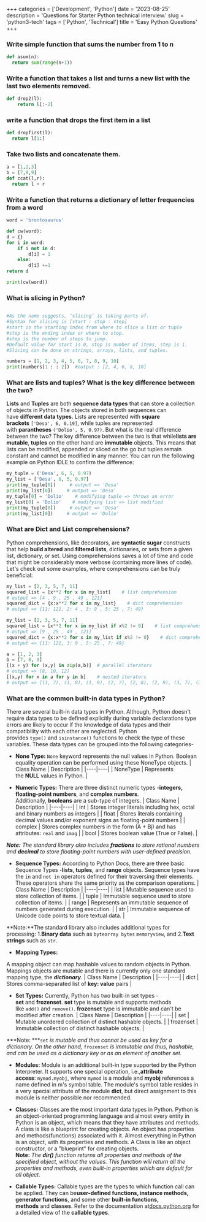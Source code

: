 +++
categories = ['Development', 'Python']
date = '2023-08-25'
description = 'Questions for Starter Python technical interview.'
slug = 'python3-tech'
tags = ['Python', 'Technical']
title = 'Easy Python Questions'
+++

### Write simple function that sums the number from 1 to n

```python
def asum(n):
  return sum(range(n+1))
```

### Write a function that takes a list and turns a new list with the last two elements removed.

```python
def drop2(l):
    return l[:-2]
```

### write a function that drops the first item in a list

```python
def dropfirst(l):
  return l[1:]
```

### Take two lists and concatenate them.

```python
a = [1,2,3]
b = [7,8,9]
def ccat(l,r):
  return l + r
```

### Write a function that returns a dictionary of letter frequencies from a word

```python
word = 'brontosaurus'

def cw(word):
d = {}
for i in word:
	if i not in d:
		d[i] = 1
	else:
		d[i] +=1
return d

print(cw(word))
```


### What is slicing in Python?

```python

#As the name suggests, ‘slicing’ is taking parts of.
#Syntax for slicing is [start : stop : step]
#start is the starting index from where to slice a list or tuple
#stop is the ending index or where to stop.
#step is the number of steps to jump.
#Default value for start is 0, stop is number of items, step is 1.
#Slicing can be done on strings, arrays, lists, and tuples.

numbers = [1, 2, 3, 4, 5, 6, 7, 8, 9, 10]
print(numbers[1 : : 2])  #output : [2, 4, 6, 8, 10]
```

### What are lists and tuples? What is the key difference between the two?

**Lists** and **Tuples** are both **sequence data types** that can store a collection of objects in Python. The objects stored in both sequences can have **different data types**. Lists are represented with **square brackets** `['Desa', 6, 0.19]`, while tuples are represented with **parantheses** `('Dolio', 5, 0.97)`.  But what is the real difference between the two? The key difference between the two is that while**lists are mutable**, **tuples** on the other hand are **immutable** objects. This means that lists can be modified, appended or sliced on the go but tuples remain constant and cannot be modified in any manner. You can run the following example on Python IDLE to confirm the difference:

```python
my_tuple = ('Desa', 6, 5, 0.97)
my_list = ['Desa', 6, 5, 0.97]
print(my_tuple[0])     # output => 'Desa'
print(my_list[0])     # output => 'Desa'
my_tuple[0] = 'Dolio'    # modifying tuple => throws an error
my_list[0] = 'Dolio'    # modifying list => list modified
print(my_tuple[0])     # output => 'Desa'
print(my_list[0])     # output => 'Dolio'
```

### What are Dict and List comprehensions?

Python comprehensions, like decorators, are **syntactic sugar** constructs that help **build altered** and **filtered lists**, dictionaries, or sets from a given list, dictionary, or set. Using comprehensions saves a lot of time and code that might be considerably more verbose (containing more lines of code). Let's check out some examples, where comprehensions can be truly beneficial:


```python
my_list = [2, 3, 5, 7, 11]
squared_list = [x**2 for x in my_list]    # list comprehension
# output => [4 , 9 , 25 , 49 , 121]
squared_dict = {x:x**2 for x in my_list}    # dict comprehension
# output => {11: 121, 2: 4 , 3: 9 , 5: 25 , 7: 49}

my_list = [2, 3, 5, 7, 11]
squared_list = [x**2 for x in my_list if x%2 != 0]    # list comprehension
# output => [9 , 25 , 49 , 121]
squared_dict = {x:x**2 for x in my_list if x%2 != 0}    # dict comprehension
# output => {11: 121, 3: 9 , 5: 25 , 7: 49}

a = [1, 2, 3]
b = [7, 8, 9]
[(x + y) for (x,y) in zip(a,b)]  # parallel iterators
# output => [8, 10, 12]
[(x,y) for x in a for y in b]    # nested iterators
# output => [(1, 7), (1, 8), (1, 9), (2, 7), (2, 8), (2, 9), (3, 7), (3, 8), (3, 9)] 
```


### What are the common built-in data types in Python?

There are several built-in data types in Python. Although, Python doesn't require data types to be defined explicitly during variable declarations type errors are likely to occur if the knowledge of data types and their compatibility with each other are neglected. Python provides `type()` and `isinstance()` functions to check the type of these variables. These data types can be grouped into the following categories-

* **None Type:**  `None` keyword represents the null values in Python. Boolean equality operation can be performed using these NoneType objects.
  | Class Name | Description |
  |----|----|
  | NoneType | Represents the **NULL** values in Python. |

* **Numeric Types:**  There are three distinct numeric types -**integers, floating-point numbers**, and **complex numbers**. Additionally, **booleans** are a sub-type of integers.
  | Class Name | Description |
  |----|----|
  | int | Stores integer literals including hex, octal and binary numbers as integers |
  | float | Stores literals containing decimal values and/or exponent signs as floating-point numbers |
  | complex | Stores complex numbers in the form (A + Bj) and has attributes: `real` and `imag` |
  | bool | Stores boolean value (True or False). |

***Note:*** *The standard library also includes **fractions** to store rational numbers and **decimal** to store floating-point numbers with user-defined precision.*

* **Sequence Types:**  According to Python Docs, there are three basic Sequence Types -**lists, tuples,** and **range** objects. Sequence types have the `in` and `not in` operators defined for their traversing their elements. These operators share the same priority as the comparison operations.
  | Class Name | Description |
  |----|----|
  | list | Mutable sequence used to store collection of items. |
  | tuple | Immutable sequence used to store collection of items. |
  | range | Represents an immutable sequence of numbers generated during execution. |
  | str | Immutable sequence of Unicode code points to store textual data. |

**Note:**The standard library also includes additional types for processing:  1.**Binary data** such as `bytearray bytes` `memoryview`, and  2.**Text strings** such as `str`.

* **Mapping Types:**

A mapping object can map hashable values to random objects in Python. Mappings objects are mutable and there is currently only one standard mapping type, the ***dictionary***.
| Class Name | Description |
|----|----|
| dict | Stores comma-separated list of **key: value** pairs |

* **Set Types:**  Currently, Python has two built-in set types -**set** and **frozenset**. **set** type is mutable and supports methods like `add()` and `remove()`. **frozenset** type is immutable and can't be modified after creation.
  | Class Name | Description |
  |----|----|
  | set | Mutable unordered collection of distinct hashable objects. |
  | frozenset | Immutable collection of distinct hashable objects. |

***Note: ***`set` *is mutable and thus cannot be used as key for a dictionary. On the other hand,* `frozenset` *is immutable and thus, hashable, and can be used as a dictionary key or as an element of another set.*

* **Modules:**  Module is an additional built-in type supported by the Python Interpreter. It supports one special operation, i.e.,**attribute access**: `mymod.myobj`, where `mymod` is a module and **myobj** references a name defined in m's symbol table. The module's symbol table resides in a very special attribute of the module **__dict__**, but direct assignment to this module is neither possible nor recommended.

* **Classes:**  Classes are the most important data types in Python. Python is an object-oriented programming language and almost every entity in Python is an object, which means that they have attributes and methods. A class is like a blueprint for creating objects. An object has properties and methods(functions) associated with it. Almost everything in Python is an object, with its properties and methods. A Class is like an object constructor, or a "blueprint" for creating objects.  **Note:** *The **dir()** function returns all properties and methods of the specified object, without the values. This function will return all the properties and methods, even built-in properties which are default for all object.*

* **Callable Types:**  Callable types are the types to which function call can be applied. They can be**user-defined functions, instance methods, generator functions**, and some other **built-in functions, methods** and **classes**.  Refer to the documentation at[docs.python.org](https://docs.python.org/3/reference/datamodel.html) for a detailed view of the **callable types**.


